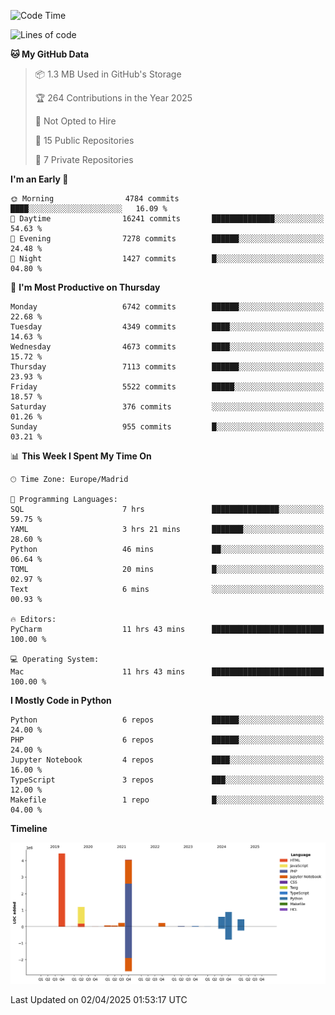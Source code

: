 <!--START_SECTION:waka-->
![Code Time](http://img.shields.io/badge/Code%20Time-733%20hrs%201%20min-blue)

![Lines of code](https://img.shields.io/badge/From%20Hello%20World%20I%27ve%20Written-12.2%20million%20lines%20of%20code-blue)

**🐱 My GitHub Data** 

> 📦 1.3 MB Used in GitHub's Storage 
 > 
> 🏆 264 Contributions in the Year 2025
 > 
> 🚫 Not Opted to Hire
 > 
> 📜 15 Public Repositories 
 > 
> 🔑 7 Private Repositories 
 > 
**I'm an Early 🐤** 

```text
🌞 Morning                4784 commits        ████░░░░░░░░░░░░░░░░░░░░░   16.09 % 
🌆 Daytime                16241 commits       ██████████████░░░░░░░░░░░   54.63 % 
🌃 Evening                7278 commits        ██████░░░░░░░░░░░░░░░░░░░   24.48 % 
🌙 Night                  1427 commits        █░░░░░░░░░░░░░░░░░░░░░░░░   04.80 % 
```
📅 **I'm Most Productive on Thursday** 

```text
Monday                   6742 commits        ██████░░░░░░░░░░░░░░░░░░░   22.68 % 
Tuesday                  4349 commits        ████░░░░░░░░░░░░░░░░░░░░░   14.63 % 
Wednesday                4673 commits        ████░░░░░░░░░░░░░░░░░░░░░   15.72 % 
Thursday                 7113 commits        ██████░░░░░░░░░░░░░░░░░░░   23.93 % 
Friday                   5522 commits        █████░░░░░░░░░░░░░░░░░░░░   18.57 % 
Saturday                 376 commits         ░░░░░░░░░░░░░░░░░░░░░░░░░   01.26 % 
Sunday                   955 commits         █░░░░░░░░░░░░░░░░░░░░░░░░   03.21 % 
```


📊 **This Week I Spent My Time On** 

```text
🕑︎ Time Zone: Europe/Madrid

💬 Programming Languages: 
SQL                      7 hrs               ███████████████░░░░░░░░░░   59.75 % 
YAML                     3 hrs 21 mins       ███████░░░░░░░░░░░░░░░░░░   28.60 % 
Python                   46 mins             ██░░░░░░░░░░░░░░░░░░░░░░░   06.64 % 
TOML                     20 mins             █░░░░░░░░░░░░░░░░░░░░░░░░   02.97 % 
Text                     6 mins              ░░░░░░░░░░░░░░░░░░░░░░░░░   00.93 % 

🔥 Editors: 
PyCharm                  11 hrs 43 mins      █████████████████████████   100.00 % 

💻 Operating System: 
Mac                      11 hrs 43 mins      █████████████████████████   100.00 % 
```

**I Mostly Code in Python** 

```text
Python                   6 repos             ██████░░░░░░░░░░░░░░░░░░░   24.00 % 
PHP                      6 repos             ██████░░░░░░░░░░░░░░░░░░░   24.00 % 
Jupyter Notebook         4 repos             ████░░░░░░░░░░░░░░░░░░░░░   16.00 % 
TypeScript               3 repos             ███░░░░░░░░░░░░░░░░░░░░░░   12.00 % 
Makefile                 1 repo              █░░░░░░░░░░░░░░░░░░░░░░░░   04.00 % 
```



**Timeline**

![Lines of Code chart](https://raw.githubusercontent.com/danisoronellas/danisoronellas/main/assets/bar_graph.png)


 Last Updated on 02/04/2025 01:53:17 UTC
<!--END_SECTION:waka-->
